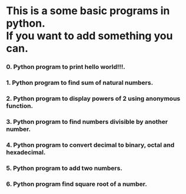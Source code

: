 <h1>This is a some basic programs in python.<br>If you want to add something you can.</h1>
<h3>0. Python program to print hello world!!!.</h3>
<h3>1. Python program to find sum of natural numbers.</h3>
<h3>2. Python program to display powers of 2 using anonymous function.</h3>
<h3>3. Python program to find numbers divisible by another number.</h3>
<h3>4. Python program to convert decimal to binary, octal and hexadecimal.</h3>
<h3>5. Python program to add two numbers.</h3>
<h3>6. Python program find square root of a number.</h3>